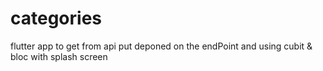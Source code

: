# categories
flutter app to get from api put deponed on the endPoint and using cubit &amp; bloc with splash screen
